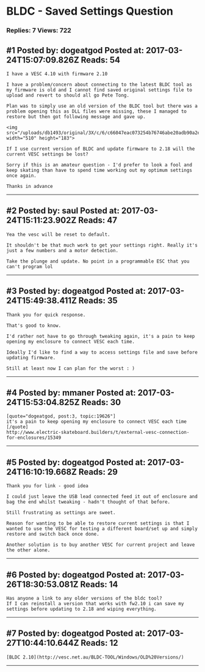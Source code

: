 # BLDC - Saved Settings Question

### Replies: 7 Views: 722

## \#1 Posted by: dogeatgod Posted at: 2017-03-24T15:07:09.826Z Reads: 54

```
I have a VESC 4.10 with firmware 2.10

I have a problem/concern about connecting to the latest BLDC tool as my firmware is old and I cannot find saved original settings file to upload and revert to should all go Pete Tong.

Plan was to simply use an old version of the BLDC tool but there was a problem opening this as DLL files were missing, these I managed to restore but then got following message and gave up.

<img src="/uploads/db1493/original/3X/c/6/c66047eac073254b76746abe20adb90a2e6c0598.JPG" width="510" height="183">

If I use current version of BLDC and update firmware to 2.18 will the current VESC settings be lost?

Sorry if this is an amateur question - I'd prefer to look a fool and keep skating than have to spend time working out my optimum settings once again.

Thanks in advance
```

---
## \#2 Posted by: saul Posted at: 2017-03-24T15:11:23.902Z Reads: 47

```
Yea the vesc will be reset to default.

It shouldn't be that much work to get your settings right. Really it's just a few numbers and a motor detection. 

Take the plunge and update. No point in a programmable ESC that you can't program lol
```

---
## \#3 Posted by: dogeatgod Posted at: 2017-03-24T15:49:38.411Z Reads: 35

```
Thank you for quick response.

That's good to know.

I'd rather not have to go through tweaking again, it's a pain to keep opening my enclosure to connect VESC each time.

Ideally I'd like to find a way to access settings file and save before updating firmware.

Still at least now I can plan for the worst : )
```

---
## \#4 Posted by: mmaner Posted at: 2017-03-24T15:53:04.825Z Reads: 30

```
[quote="dogeatgod, post:3, topic:19626"]
it's a pain to keep opening my enclosure to connect VESC each time
[/quote]
http://www.electric-skateboard.builders/t/external-vesc-connection-for-enclosures/15349
```

---
## \#5 Posted by: dogeatgod Posted at: 2017-03-24T16:10:19.668Z Reads: 29

```
Thank you for link - good idea

I could just leave the USB lead connected feed it out of enclosure and bag the end whilst tweaking - hadn't thought of that before.

Still frustrating as settings are sweet.

Reason for wanting to be able to restore current settings is that I wanted to use the VESC for testing a different board/set up and simply restore and switch back once done.

Another solution is to buy another VESC for current project and leave the other alone.
```

---
## \#6 Posted by: dogeatgod Posted at: 2017-03-26T18:30:53.081Z Reads: 14

```
Has anyone a link to any older versions of the bldc tool?
If I can reinstall a version that works with fw2.10 i can save my settings before updating to 2.18 and wiping everything.
```

---
## \#7 Posted by: dogeatgod Posted at: 2017-03-27T10:44:10.644Z Reads: 12

```
[BLDC 2.10](http://vesc.net.au/BLDC-TOOL/Windows/OLD%20Versions/)
```

---
